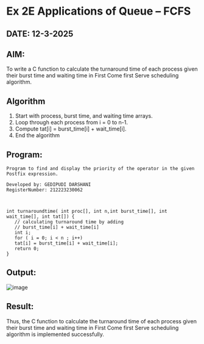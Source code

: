 # Ex 2E Applications of Queue – FCFS
## DATE: 12-3-2025
## AIM:
To write a C function to calculate the turnaround time of each process given their burst time and waiting time in First Come first Serve scheduling algorithm.
## Algorithm

1. Start with process, burst time, and waiting time arrays. 
2. Loop through each process from i = 0 to n-1. 
3. Compute tat[i] = burst_time[i] + wait_time[i]. 
4. End the algorithm  

## Program:
```
Program to find and display the priority of the operator in the given Postfix expression.

Developed by: GEDIPUDI DARSHANI
RegisterNumber: 212223230062 


 
int turnaroundtime( int proc[], int n,int burst_time[], int wait_time[], int tat[]) { 
   // calculating turnaround time by adding 
   // burst_time[i] + wait_time[i] 
   int i; 
   for ( i = 0; i < n ; i++) 
   tat[i] = burst_time[i] + wait_time[i]; 
   return 0; 
}
```

## Output:

![image](https://github.com/user-attachments/assets/a38f7d6d-25d4-49d6-b204-4526411ff6c6)


## Result:
Thus, the C function to calculate the turnaround time of each process given their burst time and waiting time in First Come first Serve scheduling algorithm is implemented successfully.
